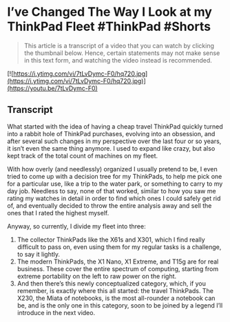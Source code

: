 # I’ve Changed The Way I Look at my ThinkPad Fleet #ThinkPad #Shorts

> This article is a transcript of a video that you can watch by clicking the thumbnail below. Hence, certain statements may not make sense in this text form, and watching the video instead is recommended.

[![https://i.ytimg.com/vi/7tLvDymc-F0/hq720.jpg](https://i.ytimg.com/vi/7tLvDymc-F0/hq720.jpg)](https://youtu.be/7tLvDymc-F0)

## Transcript

What started with the idea of having a cheap travel ThinkPad quickly turned into a rabbit hole of ThinkPad purchases, evolving into an obsession, and after several such changes in my perspective over the last four or so years, it isn’t even the same thing anymore. I used to expand like crazy, but also kept track of the total count of machines on my fleet.

With how overly (and needlessly) organized I usually pretend to be, I even tried to come up with a decision tree for my ThinkPads, to help me pick one for a particular use, like a trip to the water park, or something to carry to my day job. Needless to say, none of that worked, similar to how you saw me rating my watches in detail in order to find which ones I could safely get rid of, and eventually decided to throw the entire analysis away and sell the ones that I rated the highest myself.

Anyway, so currently, I divide my fleet into three:

1. The collector ThinkPads like the X61s and X301, which I find really difficult to pass on, even using them for my regular tasks is a challenge, to say it lightly.
2. The modern ThinkPads, the X1 Nano, X1 Extreme, and T15g are for real business. These cover the entire spectrum of computing, starting from extreme portability on the left to raw power on the right.
3. And then there’s this newly conceptualized category, which, if you remember, is exactly where this all started: the travel ThinkPads. The X230, the Miata of notebooks, is the most all-rounder a notebook can be, and is the only one in this category, soon to be joined by a legend I’ll introduce in the next video.
